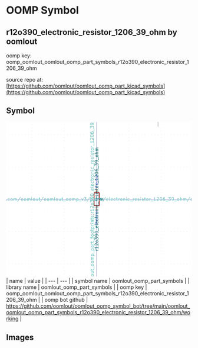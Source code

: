 # OOMP Symbol  
## r12o390_electronic_resistor_1206_39_ohm  by oomlout  
  
oomp key: oomp_oomlout_oomlout_oomp_part_symbols_r12o390_electronic_resistor_1206_39_ohm  
  
source repo at: [https://github.com/oomlout/oomlout_oomp_part_kicad_symbols](https://github.com/oomlout/oomlout_oomp_part_kicad_symbols)  
## Symbol  
  
[![working.png](working_600.png)](working.png)  
| name | value | 
| --- | --- | 
| symbol name | oomlout_oomp_part_symbols | 
| library name | oomlout_oomp_part_symbols | 
| oomp key | oomp_oomlout_oomlout_oomp_part_symbols_r12o390_electronic_resistor_1206_39_ohm | 
| oomp bot github | https://github.com/oomlout/oomlout_oomp_symbol_bot/tree/main/oomlout_oomlout_oomp_part_symbols_r12o390_electronic_resistor_1206_39_ohm/working | 
## Images  
